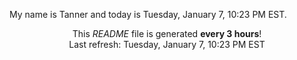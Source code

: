 My name is Tanner and today is Tuesday, January 7, 10:23 PM EST.

<p align="center">This <i>README</i> file is generated <b>every 3 hours</b>!</br>Last refresh: Tuesday, January 7, 10:23 PM EST<br /></p>
